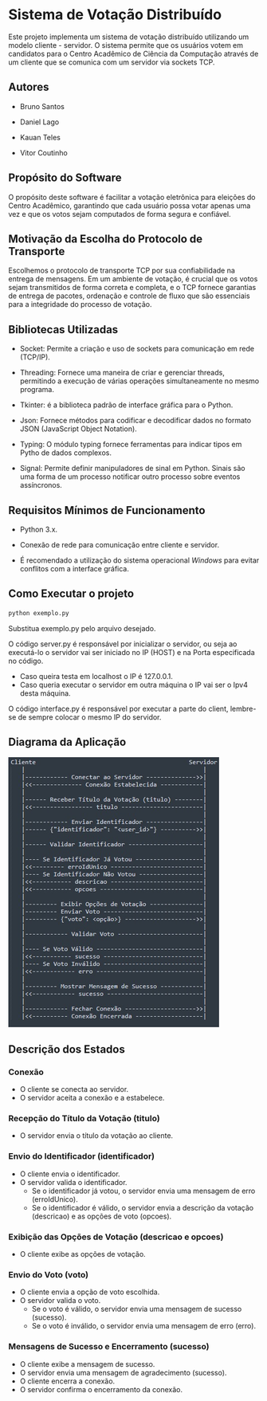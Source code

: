 # Sistema de Votação Distribuído
Este projeto implementa um sistema de votação distribuído utilizando um modelo 
cliente - servidor. O sistema permite que os usuários votem em candidatos para o Centro Acadêmico de Ciência da Computação através de um cliente que se comunica com um servidor via sockets TCP.
  
## Autores

- Bruno Santos

- Daniel Lago

- Kauan Teles

- Vitor Coutinho

## Propósito do Software

O propósito deste software é facilitar a votação eletrônica para eleições do Centro Acadêmico, garantindo que cada usuário possa votar apenas uma vez e que os votos sejam computados de forma segura e confiável.  

## Motivação da Escolha do Protocolo de Transporte

Escolhemos o protocolo de transporte TCP por sua confiabilidade na entrega de mensagens. Em um ambiente de votação, é crucial que os votos sejam transmitidos de forma correta e completa, e o TCP fornece garantias de entrega de pacotes, ordenação e controle de fluxo que são essenciais para a integridade do processo de votação.

## Bibliotecas Utilizadas

- Socket: Permite a criação e uso de sockets para comunicação em rede (TCP/IP).

- Threading: Fornece uma maneira de criar e gerenciar threads, permitindo a execução de várias operações simultaneamente no mesmo programa.

- Tkinter: é a biblioteca padrão de interface gráfica para o Python.

- Json: Fornece métodos para codificar e decodificar dados no formato JSON (JavaScript Object Notation).

- Typing: O módulo typing fornece ferramentas para indicar tipos em Pytho de dados complexos.

- Signal: Permite definir manipuladores de sinal em Python. Sinais são uma forma de um processo notificar outro processo sobre eventos assíncronos.

## Requisitos Mínimos de Funcionamento

- Python 3.x.

- Conexão de rede para comunicação entre cliente e servidor.

- É recomendado a utilização do sistema operacional _Windows_ para evitar conflitos com a interface gráfica.

## Como Executar o projeto

```bash
python exemplo.py
```
Substitua exemplo.py pelo arquivo desejado.

O código server.py é responsável por inicializar o servidor, ou seja ao executá-lo o servidor vai ser iniciado no IP (HOST) e na Porta especificada no código.
  - Caso queira testa em localhost o IP é 127.0.0.1.
  - Caso queria executar o servidor em outra máquina o IP vai ser o Ipv4 desta máquina.

O código interface.py é responsável por executar a parte do client, lembre-se de sempre colocar o mesmo IP do servidor.

## Diagrama da Aplicação
![Camada de aplicação](Aplicação.jpeg)

## Descrição dos Estados

### Conexão

- O cliente se conecta ao servidor.
- O servidor aceita a conexão e a estabelece.

### Recepção do Título da Votação (titulo)

- O servidor envia o título da votação ao cliente.

### Envio do Identificador (identificador)

- O cliente envia o identificador.
- O servidor valida o identificador.
  - Se o identificador já votou, o servidor envia uma mensagem de erro (erroIdUnico).
  - Se o identificador é válido, o servidor envia a descrição da votação (descricao) e as opções de voto (opcoes).

### Exibição das Opções de Votação (descricao e opcoes)

- O cliente exibe as opções de votação.

### Envio do Voto (voto)

- O cliente envia a opção de voto escolhida.
- O servidor valida o voto.
  - Se o voto é válido, o servidor envia uma mensagem de sucesso (sucesso).
  - Se o voto é inválido, o servidor envia uma mensagem de erro (erro).

### Mensagens de Sucesso e Encerramento (sucesso)

- O cliente exibe a mensagem de sucesso.
- O servidor envia uma mensagem de agradecimento (sucesso).
- O cliente encerra a conexão.
- O servidor confirma o encerramento da conexão.
